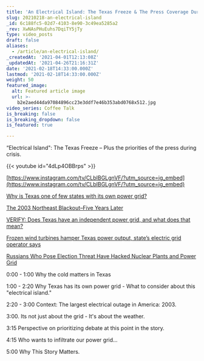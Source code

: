 ```yaml
---
title: 'An Electrical Island: The Texas Freeze & The Press Coverage During A Crisis'
slug: 20210218-an-electrical-island
_id: 6c188fc5-02d7-4103-8e90-3c49ea5285a2
_rev: XwNAsPHuEuhs7DqiTY5jTy
type: video_posts
draft: false
aliases:
  - /article/an-electrical-island/
_createdAt: '2021-04-01T12:13:08Z'
_updatedAt: '2021-04-26T21:16:31Z'
date: '2021-02-18T14:33:00.000Z'
lastmod: '2021-02-18T14:33:00.000Z'
weight: 50
featured_image:
  alt: Featured article image
  url: >-
    b2e2aed44da97084896cc23e3ddf7e46b353abd0768x512.jpg
video_series: Coffee Talk
is_breaking: false
is_breaking_dropdown: false
is_featured: true

---
```

“Electrical Island": The Texas Freeze – Plus the priorities of the press during crisis.

{{< youtube id="4dLp4OBBrps" >}}

[https://www.instagram.com/tv/CLbIBGLgnVF/?utm_source=ig_embed](https://www.instagram.com/tv/CLbIBGLgnVF/?utm_source=ig_embed)  
  
[Why is Texas one of few states with its own power grid?](https://www.statesman.com/story/news/2021/02/16/texas-power-grid-why-state-has-its-own-operated-ercot/6765007002/)

[The 2003 Northeast Blackout–Five Years Later](https://www.scientificamerican.com/article/2003-blackout-five-years-later/)

[VERIFY: Does Texas have an independent power grid, and what does that mean?](https://www.kvue.com/article/news/verify/texas-independent-power-grid/507-6192cf48-4bf4-4a82-8586-0e5c0a549707)

[Frozen wind turbines hamper Texas power output, state’s electric grid operator says](https://www.statesman.com/story/news/2021/02/14/historic-winter-storm-freezes-texas-wind-turbines-hampering-electric-generation/4483230001/)

[Russians Who Pose Election Threat Have Hacked Nuclear Plants and Power Grid](https://www.nytimes.com/2020/10/23/us/politics/energetic-bear-russian-hackers.html)

0:00 - 1:00 Why the cold matters in Texas 

1:00 - 2:20 Why Texas has its own power grid - What to consider about this "electrical island." 

2:20 - 3:00 Context: The largest electrical outage in America: 2003. 

3:00. Its not just about the grid - It's about the weather. 

3:15 Perspective on prioritizing debate at this point in the story. 

4:15 Who wants to infiltrate our power grid... 

5:00 Why This Story Matters.